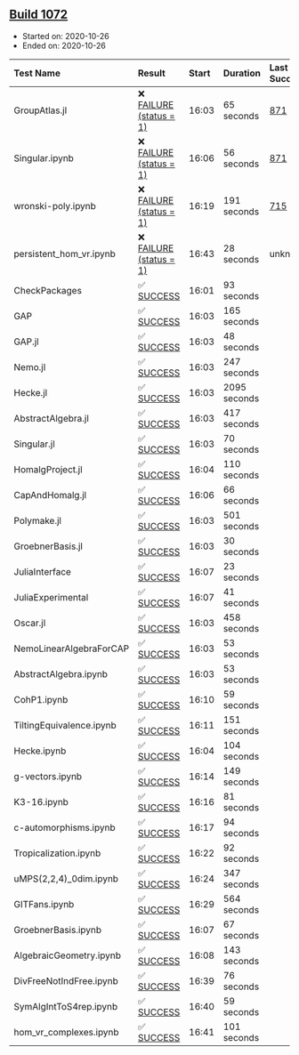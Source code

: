 ## [Build 1072](https://oscarci.mathematik.uni-kl.de/job/oscar-stable/1072/)

* Started on: 2020-10-26
* Ended on: 2020-10-26

| Test Name    | Result | Start | Duration | Last Success | First Failure |
|:-------------|:-------|:------|:---------|:-------------|:--------------|
| GroupAtlas.jl | ❌ [FAILURE (status = 1)](https://oscarci.mathematik.uni-kl.de/job/oscar-stable/1072/artifact/logs/build-1072/GroupAtlas.jl.log) | 16:03 | 65 seconds | [871](https://oscarci.mathematik.uni-kl.de/job/oscar-stable/871/) | [872](https://oscarci.mathematik.uni-kl.de/job/oscar-stable/872/) |
| Singular.ipynb | ❌ [FAILURE (status = 1)](https://oscarci.mathematik.uni-kl.de/job/oscar-stable/1072/artifact/logs/build-1072/Singular.ipynb.log) | 16:06 | 56 seconds | [871](https://oscarci.mathematik.uni-kl.de/job/oscar-stable/871/) | [872](https://oscarci.mathematik.uni-kl.de/job/oscar-stable/872/) |
| wronski-poly.ipynb | ❌ [FAILURE (status = 1)](https://oscarci.mathematik.uni-kl.de/job/oscar-stable/1072/artifact/logs/build-1072/wronski-poly.ipynb.log) | 16:19 | 191 seconds | [715](https://oscarci.mathematik.uni-kl.de/job/oscar-stable/715/) | [716](https://oscarci.mathematik.uni-kl.de/job/oscar-stable/716/) |
| persistent_hom_vr.ipynb | ❌ [FAILURE (status = 1)](https://oscarci.mathematik.uni-kl.de/job/oscar-stable/1072/artifact/logs/build-1072/persistent_hom_vr.ipynb.log) | 16:43 | 28 seconds | unknown | unknown |
| CheckPackages | ✅ [SUCCESS](https://oscarci.mathematik.uni-kl.de/job/oscar-stable/1072/artifact/logs/build-1072/CheckPackages.log) | 16:01 | 93 seconds |  |  |
| GAP | ✅ [SUCCESS](https://oscarci.mathematik.uni-kl.de/job/oscar-stable/1072/artifact/logs/build-1072/GAP.log) | 16:03 | 165 seconds |  |  |
| GAP.jl | ✅ [SUCCESS](https://oscarci.mathematik.uni-kl.de/job/oscar-stable/1072/artifact/logs/build-1072/GAP.jl.log) | 16:03 | 48 seconds |  |  |
| Nemo.jl | ✅ [SUCCESS](https://oscarci.mathematik.uni-kl.de/job/oscar-stable/1072/artifact/logs/build-1072/Nemo.jl.log) | 16:03 | 247 seconds |  |  |
| Hecke.jl | ✅ [SUCCESS](https://oscarci.mathematik.uni-kl.de/job/oscar-stable/1072/artifact/logs/build-1072/Hecke.jl.log) | 16:03 | 2095 seconds |  |  |
| AbstractAlgebra.jl | ✅ [SUCCESS](https://oscarci.mathematik.uni-kl.de/job/oscar-stable/1072/artifact/logs/build-1072/AbstractAlgebra.jl.log) | 16:03 | 417 seconds |  |  |
| Singular.jl | ✅ [SUCCESS](https://oscarci.mathematik.uni-kl.de/job/oscar-stable/1072/artifact/logs/build-1072/Singular.jl.log) | 16:03 | 70 seconds |  |  |
| HomalgProject.jl | ✅ [SUCCESS](https://oscarci.mathematik.uni-kl.de/job/oscar-stable/1072/artifact/logs/build-1072/HomalgProject.jl.log) | 16:04 | 110 seconds |  |  |
| CapAndHomalg.jl | ✅ [SUCCESS](https://oscarci.mathematik.uni-kl.de/job/oscar-stable/1072/artifact/logs/build-1072/CapAndHomalg.jl.log) | 16:06 | 66 seconds |  |  |
| Polymake.jl | ✅ [SUCCESS](https://oscarci.mathematik.uni-kl.de/job/oscar-stable/1072/artifact/logs/build-1072/Polymake.jl.log) | 16:03 | 501 seconds |  |  |
| GroebnerBasis.jl | ✅ [SUCCESS](https://oscarci.mathematik.uni-kl.de/job/oscar-stable/1072/artifact/logs/build-1072/GroebnerBasis.jl.log) | 16:03 | 30 seconds |  |  |
| JuliaInterface | ✅ [SUCCESS](https://oscarci.mathematik.uni-kl.de/job/oscar-stable/1072/artifact/logs/build-1072/JuliaInterface.log) | 16:07 | 23 seconds |  |  |
| JuliaExperimental | ✅ [SUCCESS](https://oscarci.mathematik.uni-kl.de/job/oscar-stable/1072/artifact/logs/build-1072/JuliaExperimental.log) | 16:07 | 41 seconds |  |  |
| Oscar.jl | ✅ [SUCCESS](https://oscarci.mathematik.uni-kl.de/job/oscar-stable/1072/artifact/logs/build-1072/Oscar.jl.log) | 16:03 | 458 seconds |  |  |
| NemoLinearAlgebraForCAP | ✅ [SUCCESS](https://oscarci.mathematik.uni-kl.de/job/oscar-stable/1072/artifact/logs/build-1072/NemoLinearAlgebraForCAP.log) | 16:03 | 53 seconds |  |  |
| AbstractAlgebra.ipynb | ✅ [SUCCESS](https://oscarci.mathematik.uni-kl.de/job/oscar-stable/1072/artifact/logs/build-1072/AbstractAlgebra.ipynb.log) | 16:03 | 53 seconds |  |  |
| CohP1.ipynb | ✅ [SUCCESS](https://oscarci.mathematik.uni-kl.de/job/oscar-stable/1072/artifact/logs/build-1072/CohP1.ipynb.log) | 16:10 | 59 seconds |  |  |
| TiltingEquivalence.ipynb | ✅ [SUCCESS](https://oscarci.mathematik.uni-kl.de/job/oscar-stable/1072/artifact/logs/build-1072/TiltingEquivalence.ipynb.log) | 16:11 | 151 seconds |  |  |
| Hecke.ipynb | ✅ [SUCCESS](https://oscarci.mathematik.uni-kl.de/job/oscar-stable/1072/artifact/logs/build-1072/Hecke.ipynb.log) | 16:04 | 104 seconds |  |  |
| g-vectors.ipynb | ✅ [SUCCESS](https://oscarci.mathematik.uni-kl.de/job/oscar-stable/1072/artifact/logs/build-1072/g-vectors.ipynb.log) | 16:14 | 149 seconds |  |  |
| K3-16.ipynb | ✅ [SUCCESS](https://oscarci.mathematik.uni-kl.de/job/oscar-stable/1072/artifact/logs/build-1072/K3-16.ipynb.log) | 16:16 | 81 seconds |  |  |
| c-automorphisms.ipynb | ✅ [SUCCESS](https://oscarci.mathematik.uni-kl.de/job/oscar-stable/1072/artifact/logs/build-1072/c-automorphisms.ipynb.log) | 16:17 | 94 seconds |  |  |
| Tropicalization.ipynb | ✅ [SUCCESS](https://oscarci.mathematik.uni-kl.de/job/oscar-stable/1072/artifact/logs/build-1072/Tropicalization.ipynb.log) | 16:22 | 92 seconds |  |  |
| uMPS(2,2,4)_0dim.ipynb | ✅ [SUCCESS](https://oscarci.mathematik.uni-kl.de/job/oscar-stable/1072/artifact/logs/build-1072/uMPS-2-2-4-_0dim.ipynb.log) | 16:24 | 347 seconds |  |  |
| GITFans.ipynb | ✅ [SUCCESS](https://oscarci.mathematik.uni-kl.de/job/oscar-stable/1072/artifact/logs/build-1072/GITFans.ipynb.log) | 16:29 | 564 seconds |  |  |
| GroebnerBasis.ipynb | ✅ [SUCCESS](https://oscarci.mathematik.uni-kl.de/job/oscar-stable/1072/artifact/logs/build-1072/GroebnerBasis.ipynb.log) | 16:07 | 67 seconds |  |  |
| AlgebraicGeometry.ipynb | ✅ [SUCCESS](https://oscarci.mathematik.uni-kl.de/job/oscar-stable/1072/artifact/logs/build-1072/AlgebraicGeometry.ipynb.log) | 16:08 | 143 seconds |  |  |
| DivFreeNotIndFree.ipynb | ✅ [SUCCESS](https://oscarci.mathematik.uni-kl.de/job/oscar-stable/1072/artifact/logs/build-1072/DivFreeNotIndFree.ipynb.log) | 16:39 | 76 seconds |  |  |
| SymAlgIntToS4rep.ipynb | ✅ [SUCCESS](https://oscarci.mathematik.uni-kl.de/job/oscar-stable/1072/artifact/logs/build-1072/SymAlgIntToS4rep.ipynb.log) | 16:40 | 59 seconds |  |  |
| hom_vr_complexes.ipynb | ✅ [SUCCESS](https://oscarci.mathematik.uni-kl.de/job/oscar-stable/1072/artifact/logs/build-1072/hom_vr_complexes.ipynb.log) | 16:41 | 101 seconds |  |  |
